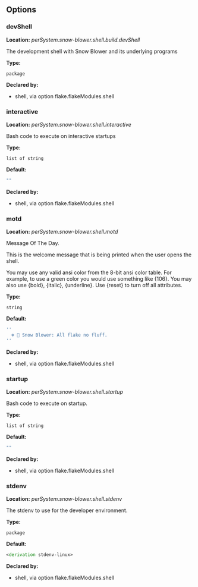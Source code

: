## Options

### devShell
**Location:** *perSystem.snow-blower.shell.build.devShell*

The development shell with Snow Blower and its underlying programs

**Type:**

`package`

**Declared by:**

- shell, via option flake.flakeModules.shell


### interactive
**Location:** *perSystem.snow-blower.shell.interactive*

Bash code to execute on interactive startups

**Type:**

`list of string`

**Default:**
```nix
""
```

**Declared by:**

- shell, via option flake.flakeModules.shell


### motd
**Location:** *perSystem.snow-blower.shell.motd*

Message Of The Day.

This is the welcome message that is being printed when the user opens
the shell.

You may use any valid ansi color from the 8-bit ansi color table. For example, to use a green color you would use something like {106}. You may also use {bold}, {italic}, {underline}. Use {reset} to turn off all attributes.


**Type:**

`string`

**Default:**
```nix
''
  ❄️ 💨 Snow Blower: All flake no fluff.
''
```

**Declared by:**

- shell, via option flake.flakeModules.shell


### startup
**Location:** *perSystem.snow-blower.shell.startup*

Bash code to execute on startup.

**Type:**

`list of string`

**Default:**
```nix
""
```

**Declared by:**

- shell, via option flake.flakeModules.shell


### stdenv
**Location:** *perSystem.snow-blower.shell.stdenv*

The stdenv to use for the developer environment.

**Type:**

`package`

**Default:**
```nix
<derivation stdenv-linux>
```

**Declared by:**

- shell, via option flake.flakeModules.shell

